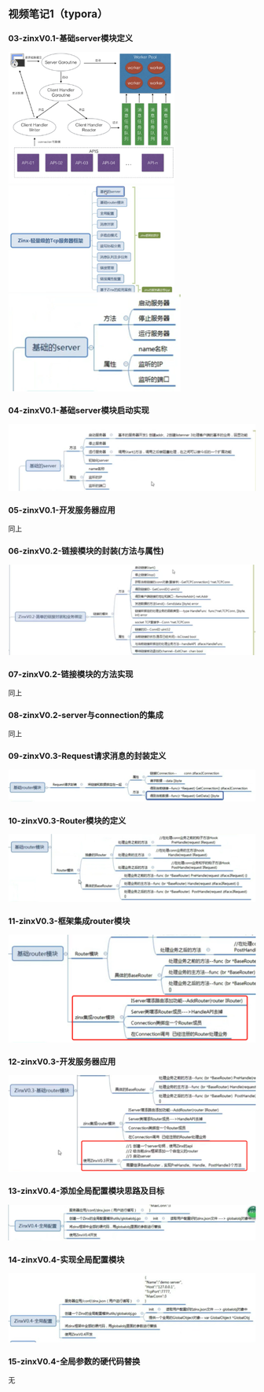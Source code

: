 ## 视频笔记1（typora）

### 03-zinxV0.1-基础server模块定义

<img src="assets/zinx-architecture.png" alt="zinx-architecture" style="zoom: 33%;" />

<img src="assets/image-20211114120809477.png" alt="image-20211114120809477" style="zoom: 33%;" />

<img src="assets/image-20211113115448658.png" alt="image-20211113115448658" style="zoom:50%;" />

### 04-zinxV0.1-基础server模块启动实现

<img src="assets/image-20211114120555112.png" alt="image-20211114120555112" style="zoom:50%;" />

### 05-zinxV0.1-开发服务器应用

同上

### 06-zinxV0.2-链接模块的封装(方法与属性) 

<img src="assets/image-20211114174302325.png" alt="image-20211114174302325" style="zoom:50%;" />

### 07-zinxV0.2-链接模块的方法实现

同上

### 08-zinxV0.2-server与connection的集成

同上

### 09-zinxV0.3-Request请求消息的封装定义

<img src="assets/image-20211117010201964.png" alt="image-20211117010201964" style="zoom:50%;" />

### 10-zinxV0.3-Router模块的定义

<img src="assets/image-20211117231108827.png" alt="image-20211117231108827" style="zoom:50%;" />

### 11-zinxV0.3-框架集成router模块

<img src="assets/image-20211117234703696.png" alt="image-20211117234703696" style="zoom:50%;" />

### 12-zinxV0.3-开发服务器应用

<img src="assets/image-20211118000200747.png" alt="image-20211118000200747" style="zoom:50%;" />

### 13-zinxV0.4-添加全局配置模块思路及目标

<img src="assets/image-20211118232915997.png" alt="image-20211118232915997" style="zoom:50%;" />

### 14-zinxV0.4-实现全局配置模块

<img src="assets/image-20211118234148615.png" alt="image-20211118234148615" style="zoom:50%;" />

### 15-zinxV0.4-全局参数的硬代码替换

无


